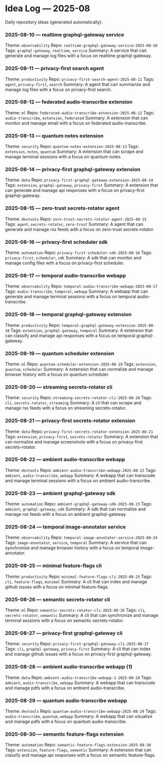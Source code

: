 # Idea Log — 2025-08

Daily repository ideas (generated automatically).

### 2025-08-10 — realtime graphql-gateway service
Theme: `observability`
Repo: `realtime-graphql-gateway-service-2025-08-10`
Tags: `graphql-gateway`, `realtime`, `service`
Summary: A service that can generate and manage log files with a focus on realtime graphql-gateway.

### 2025-08-11 — privacy-first search agent
Theme: `productivity`
Repo: `privacy-first-search-agent-2025-08-11`
Tags: `agent`, `privacy-first`, `search`
Summary: A agent that can summarize and manage log files with a focus on privacy-first search.

### 2025-08-12 — federated audio-transcribe extension
Theme: `ml`
Repo: `federated-audio-transcribe-extension-2025-08-12`
Tags: `audio-transcribe`, `extension`, `federated`
Summary: A extension that can monitor and manage email with a focus on federated audio-transcribe.

### 2025-08-13 — quantum notes extension
Theme: `security`
Repo: `quantum-notes-extension-2025-08-13`
Tags: `extension`, `notes`, `quantum`
Summary: A extension that can scrape and manage terminal sessions with a focus on quantum notes.

### 2025-08-14 — privacy-first graphql-gateway extension
Theme: `data`
Repo: `privacy-first-graphql-gateway-extension-2025-08-14`
Tags: `extension`, `graphql-gateway`, `privacy-first`
Summary: A extension that can generate and manage api responses with a focus on privacy-first graphql-gateway.

### 2025-08-15 — zero-trust secrets-rotator agent
Theme: `devtools`
Repo: `zero-trust-secrets-rotator-agent-2025-08-15`
Tags: `agent`, `secrets-rotator`, `zero-trust`
Summary: A agent that can generate and manage rss feeds with a focus on zero-trust secrets-rotator.

### 2025-08-16 — privacy-first scheduler sdk
Theme: `automation`
Repo: `privacy-first-scheduler-sdk-2025-08-16`
Tags: `privacy-first`, `scheduler`, `sdk`
Summary: A sdk that can monitor and manage config files with a focus on privacy-first scheduler.

### 2025-08-17 — temporal audio-transcribe webapp
Theme: `observability`
Repo: `temporal-audio-transcribe-webapp-2025-08-17`
Tags: `audio-transcribe`, `temporal`, `webapp`
Summary: A webapp that can generate and manage terminal sessions with a focus on temporal audio-transcribe.

### 2025-08-18 — temporal graphql-gateway extension
Theme: `productivity`
Repo: `temporal-graphql-gateway-extension-2025-08-18`
Tags: `extension`, `graphql-gateway`, `temporal`
Summary: A extension that can classify and manage api responses with a focus on temporal graphql-gateway.

### 2025-08-19 — quantum scheduler extension
Theme: `ml`
Repo: `quantum-scheduler-extension-2025-08-19`
Tags: `extension`, `quantum`, `scheduler`
Summary: A extension that can normalize and manage browser history with a focus on quantum scheduler.

### 2025-08-20 — streaming secrets-rotator cli
Theme: `security`
Repo: `streaming-secrets-rotator-cli-2025-08-20`
Tags: `cli`, `secrets-rotator`, `streaming`
Summary: A cli that can scrape and manage rss feeds with a focus on streaming secrets-rotator.

### 2025-08-21 — privacy-first secrets-rotator extension
Theme: `data`
Repo: `privacy-first-secrets-rotator-extension-2025-08-21`
Tags: `extension`, `privacy-first`, `secrets-rotator`
Summary: A extension that can normalize and manage screenshots with a focus on privacy-first secrets-rotator.

### 2025-08-22 — ambient audio-transcribe webapp
Theme: `devtools`
Repo: `ambient-audio-transcribe-webapp-2025-08-22`
Tags: `ambient`, `audio-transcribe`, `webapp`
Summary: A webapp that can transcode and manage terminal sessions with a focus on ambient audio-transcribe.

### 2025-08-23 — ambient graphql-gateway sdk
Theme: `automation`
Repo: `ambient-graphql-gateway-sdk-2025-08-23`
Tags: `ambient`, `graphql-gateway`, `sdk`
Summary: A sdk that can normalize and manage rss feeds with a focus on ambient graphql-gateway.

### 2025-08-24 — temporal image-annotator service
Theme: `observability`
Repo: `temporal-image-annotator-service-2025-08-24`
Tags: `image-annotator`, `service`, `temporal`
Summary: A service that can synchronize and manage browser history with a focus on temporal image-annotator.

### 2025-08-25 — minimal feature-flags cli
Theme: `productivity`
Repo: `minimal-feature-flags-cli-2025-08-25`
Tags: `cli`, `feature-flags`, `minimal`
Summary: A cli that can index and manage github issues with a focus on minimal feature-flags.

### 2025-08-26 — semantic secrets-rotator cli
Theme: `ml`
Repo: `semantic-secrets-rotator-cli-2025-08-26`
Tags: `cli`, `secrets-rotator`, `semantic`
Summary: A cli that can synchronize and manage terminal sessions with a focus on semantic secrets-rotator.

### 2025-08-27 — privacy-first graphql-gateway cli
Theme: `security`
Repo: `privacy-first-graphql-gateway-cli-2025-08-27`
Tags: `cli`, `graphql-gateway`, `privacy-first`
Summary: A cli that can index and manage github issues with a focus on privacy-first graphql-gateway.

### 2025-08-28 — ambient audio-transcribe webapp (1)
Theme: `data`
Repo: `ambient-audio-transcribe-webapp-1-2025-08-28`
Tags: `ambient`, `audio-transcribe`, `webapp`
Summary: A webapp that can transcode and manage pdfs with a focus on ambient audio-transcribe.

### 2025-08-29 — quantum audio-transcribe webapp
Theme: `devtools`
Repo: `quantum-audio-transcribe-webapp-2025-08-29`
Tags: `audio-transcribe`, `quantum`, `webapp`
Summary: A webapp that can visualize and manage pdfs with a focus on quantum audio-transcribe.

### 2025-08-30 — semantic feature-flags extension
Theme: `automation`
Repo: `semantic-feature-flags-extension-2025-08-30`
Tags: `extension`, `feature-flags`, `semantic`
Summary: A extension that can classify and manage api responses with a focus on semantic feature-flags.
